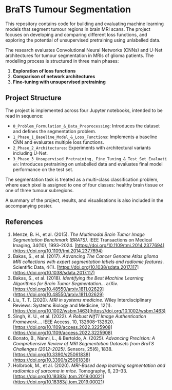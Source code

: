 # BraTS Tumour Segmentation

This repository contains code for building and evaluating machine learning models that segment tumour regions in brain MRI scans. The project focuses on developing and comparing different loss functions, and exploring the potential of unsupervised pretraining using unlabelled data.

The research evaluates Convolutional Neural Networks (CNNs) and U-Net architectures for tumour segmentation in MRIs of glioma patients. The modelling process is structured in three main phases:

1. **Exploration of loss functions**
2. **Comparison of network architectures**
3. **Fine-tuning with unsupervised pretraining**

## Project Structure

The project is implemented across four Jupyter notebooks, intended to be read in sequence:

* `0_Problem_Formulation_&_Data_Preprocessing`: Introduces the dataset and defines the segmentation problem.
* `1_Phase_1_Baseline_Model_&_Loss_Functions`: Implements a baseline CNN and evaluates multiple loss functions.
* `2_Phase_2_Architectures`: Experiments with architectural variants including U-Net.
* `3_Phase_3_Unsupervised_Pretraining,_Fine_Tuning_&_Test_Set_Evaluation`: Introduces pretraining on unlabelled data and evaluates final model performance on the test set.

The segmentation task is treated as a multi-class classification problem, where each pixel is assigned to one of four classes: healthy brain tissue or one of three tumour subregions.

A summary of the project, results, and visualisations is also included in the accompanying poster.

## References

1. Menze, B. H., et al. (2015). *The Multimodal Brain Tumor Image Segmentation Benchmark (BRATS)*. IEEE Transactions on Medical Imaging, 34(10), 1993–2024. [https://doi.org/10.1109/tmi.2014.2377694](https://doi.org/10.1109/tmi.2014.2377694)
2. Bakas, S., et al. (2017). *Advancing The Cancer Genome Atlas glioma MRI collections with expert segmentation labels and radiomic features*. Scientific Data, 4(1). [https://doi.org/10.1038/sdata.2017.117](https://doi.org/10.1038/sdata.2017.117)
3. Bakas, S., et al. (2018). *Identifying the Best Machine Learning Algorithms for Brain Tumor Segmentation...* arXiv. [https://doi.org/10.48550/arxiv.1811.02629](https://doi.org/10.48550/arxiv.1811.02629)
4. Liu, T. T. (2020). *MRI in systems medicine*. Wiley Interdisciplinary Reviews: Systems Biology and Medicine, 12(1). [https://doi.org/10.1002/wsbm.1463](https://doi.org/10.1002/wsbm.1463)
5. Singh, K. U., et al. (2022). *A Robust NIfTI Image Authentication Framework...*. IEEE Access, 10, 132608–132620. [https://doi.org/10.1109/access.2022.3225908](https://doi.org/10.1109/access.2022.3225908)
6. Bonato, B., Nanni, L., & Bertoldo, A. (2025). *Advancing Precision: A Comprehensive Review of MRI Segmentation Datasets from BraTS Challenges (2012–2025)*. Sensors, 25(6), 1838. [https://doi.org/10.3390/s25061838](https://doi.org/10.3390/s25061838)
7. Holbrook, M., et al. (2020). *MRI-Based deep learning segmentation and radiomics of sarcoma in mice*. Tomography, 6, 23–33. [https://doi.org/10.18383/j.tom.2019.00021](https://doi.org/10.18383/j.tom.2019.00021)

